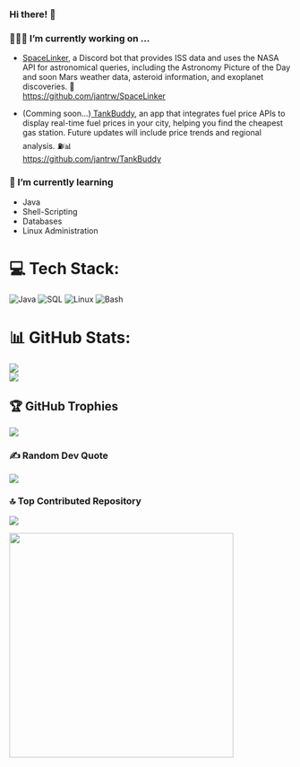 ### Hi there! 👋

### 🧑🏻‍💻 I’m currently working on ...
  - [SpaceLinker](https://github.com/jantrw/SpaceLinker), a Discord bot that provides ISS data and uses the NASA API for astronomical queries, including the Astronomy Picture of the Day and soon Mars weather data, asteroid information, and exoplanet discoveries. 🚀                                                                                
    https://github.com/jantrw/SpaceLinker
    
  - (Comming soon...)[ TankBuddy](https://github.com/jantrw/TankBuddy), an app that integrates fuel price APIs to display real-time fuel prices in your city, helping you find the cheapest gas station. Future updates will include price trends and regional analysis. ⛽📊  
    https://github.com/jantrw/TankBuddy
### 🌱 I’m currently learning 
  - Java
  - Shell-Scripting
  - Databases
  - Linux Administration

# 💻 Tech Stack:
![Java](https://img.shields.io/badge/java-%23ED8B00.svg?style=flat&logo=java&logoColor=white) ![SQL](https://img.shields.io/badge/SQL-4479A1?style=flat&logo=sql&logoColor=white)
 ![Linux](https://img.shields.io/badge/Linux-FCC624?style=flat&logo=linux&logoColor=black) ![Bash](https://img.shields.io/badge/Bash-121011?style=flat&logo=gnu-bash&logoColor=white)



# 📊 GitHub Stats:
![](https://github-readme-streak-stats.herokuapp.com/?user=jantrw&theme=tokyonight&hide_border=true)<br/>
![](https://github-readme-stats.vercel.app/api/top-langs/?username=jantrw&theme=tokyonight&hide_border=true&include_all_commits=true&count_private=false&layout=compact)

## 🏆 GitHub Trophies
![](https://github-profile-trophy.vercel.app/?username=jantrw&theme=tokyonight&no-frame=true&no-bg=true&margin-w=4)

### ✍️ Random Dev Quote
![](https://quotes-github-readme.vercel.app/api?type=horizontal&theme=tokyonight)

### 🔝 Top Contributed Repository
![](https://github-contributor-stats.vercel.app/api?username=jantrw&limit=5&theme=tokyonight&combine_all_yearly_contributions=true)

<img src='https://i.imgur.com/9FhaE5v.jpeg' style="height: 400px;"/>
